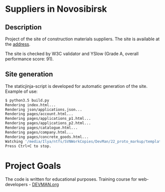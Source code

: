 # Suppliers in Novosibirsk

## Description

Project of the site of construction materials suppliers.
The site is available at the [address](https://Ilya14.github.io/22_proto_markup/).

The site is checked by W3C validator and YSlow (Grade A, overall performance score: 91).

## Site generation

The staticjinja-script is developed for automatic generation of the site.
Example of use:

```sh
$ python3.5 build.py
Rendering index.html...
Rendering json/applications.json...
Rendering pages/account.html...
Rendering pages/applications_p1.html...
Rendering pages/applications_p2.html...
Rendering pages/catalogue.html...
Rendering pages/company.html...
Rendering pages/concrete_goods.html...
Watching '/media/Ilya/ntfs/SVNWorkCopies/DevMan/22_proto_markup/templates' for changes...
Press Ctrl+C to stop.
```


# Project Goals

The code is written for educational purposes. Training course for web-developers - [DEVMAN.org](https://devman.org)

